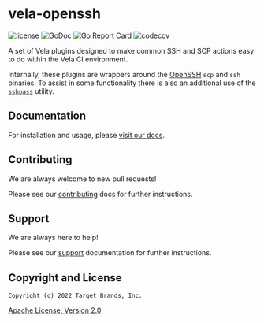 # vela-openssh

[![license](https://img.shields.io/crates/l/gl.svg)](../LICENSE)
[![GoDoc](https://godoc.org/github.com/go-vela/vela-openssh?status.svg)](https://godoc.org/github.com/go-vela/vela-openssh)
[![Go Report Card](https://goreportcard.com/badge/go-vela/vela-openssh)](https://goreportcard.com/report/go-vela/vela-openssh)
[![codecov](https://codecov.io/gh/go-vela/vela-openssh/branch/master/graph/badge.svg)](https://codecov.io/gh/go-vela/vela-openssh)

A set of Vela plugins designed to make common SSH and SCP actions easy to do within the Vela CI environment.

Internally, these plugins are wrappers around the [OpenSSH](https://www.openssh.com/) `scp` and `ssh` binaries. To assist in some functionality there is also an additional use of the [`sshpass`](https://linux.die.net/man/1/sshpass) utility.

## Documentation

For installation and usage, please [visit our docs](https://go-vela.github.io/docs).

## Contributing

We are always welcome to new pull requests!

Please see our [contributing](CONTRIBUTING.md) docs for further instructions.

## Support

We are always here to help!

Please see our [support](SUPPORT.md) documentation for further instructions.

## Copyright and License

```
Copyright (c) 2022 Target Brands, Inc.
```

[Apache License, Version 2.0](http://www.apache.org/licenses/LICENSE-2.0)
